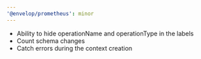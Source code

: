 ```yaml
---
'@envelop/prometheus': minor
---
```


- Ability to hide operationName and operationType in the labels
- Count schema changes
- Catch errors during the context creation

